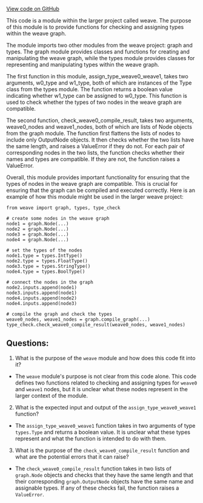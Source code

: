 [View code on GitHub](https://github.com/wandb/weave/weave/debug_compile.py)

This code is a module within the larger project called weave. The purpose of this module is to provide functions for checking and assigning types within the weave graph. 

The module imports two other modules from the weave project: graph and types. The graph module provides classes and functions for creating and manipulating the weave graph, while the types module provides classes for representing and manipulating types within the weave graph.

The first function in this module, assign_type_weave0_weave1, takes two arguments, w0_type and w1_type, both of which are instances of the Type class from the types module. The function returns a boolean value indicating whether w1_type can be assigned to w0_type. This function is used to check whether the types of two nodes in the weave graph are compatible.

The second function, check_weave0_compile_result, takes two arguments, weave0_nodes and weave1_nodes, both of which are lists of Node objects from the graph module. The function first flattens the lists of nodes to include only OutputNode objects. It then checks whether the two lists have the same length, and raises a ValueError if they do not. For each pair of corresponding nodes in the two lists, the function checks whether their names and types are compatible. If they are not, the function raises a ValueError.

Overall, this module provides important functionality for ensuring that the types of nodes in the weave graph are compatible. This is crucial for ensuring that the graph can be compiled and executed correctly. Here is an example of how this module might be used in the larger weave project:

```
from weave import graph, types, type_check

# create some nodes in the weave graph
node1 = graph.Node(...)
node2 = graph.Node(...)
node3 = graph.Node(...)
node4 = graph.Node(...)

# set the types of the nodes
node1.type = types.IntType()
node2.type = types.FloatType()
node3.type = types.StringType()
node4.type = types.BoolType()

# connect the nodes in the graph
node2.inputs.append(node1)
node3.inputs.append(node1)
node4.inputs.append(node2)
node4.inputs.append(node3)

# compile the graph and check the types
weave0_nodes, weave1_nodes = graph.compile_graph(...)
type_check.check_weave0_compile_result(weave0_nodes, weave1_nodes)
```
## Questions: 
 1. What is the purpose of the `weave` module and how does this code fit into it?
- The `weave` module's purpose is not clear from this code alone. This code defines two functions related to checking and assigning types for `weave0` and `weave1` nodes, but it is unclear what these nodes represent in the larger context of the module.

2. What is the expected input and output of the `assign_type_weave0_weave1` function?
- The `assign_type_weave0_weave1` function takes in two arguments of type `types.Type` and returns a boolean value. It is unclear what these types represent and what the function is intended to do with them.

3. What is the purpose of the `check_weave0_compile_result` function and what are the potential errors that it can raise?
- The `check_weave0_compile_result` function takes in two lists of `graph.Node` objects and checks that they have the same length and that their corresponding `graph.OutputNode` objects have the same name and assignable types. If any of these checks fail, the function raises a `ValueError`.
